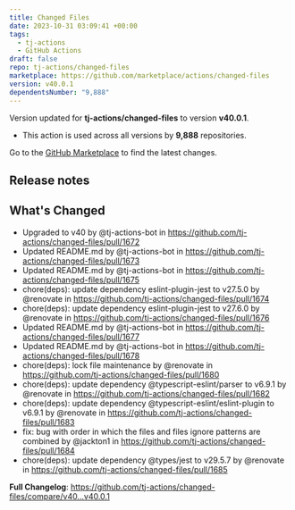 ```yaml
---
title: Changed Files
date: 2023-10-31 03:09:41 +00:00
tags:
  - tj-actions
  - GitHub Actions
draft: false
repo: tj-actions/changed-files
marketplace: https://github.com/marketplace/actions/changed-files
version: v40.0.1
dependentsNumber: "9,888"
---
```



Version updated for **tj-actions/changed-files** to version **v40.0.1**.
- This action is used across all versions by **9,888** repositories.

Go to the [GitHub Marketplace](https://github.com/marketplace/actions/changed-files) to find the latest changes.

## Release notes

## What's Changed
* Upgraded to v40 by @tj-actions-bot in https://github.com/tj-actions/changed-files/pull/1672
* Updated README.md by @tj-actions-bot in https://github.com/tj-actions/changed-files/pull/1673
* Updated README.md by @tj-actions-bot in https://github.com/tj-actions/changed-files/pull/1675
* chore(deps): update dependency eslint-plugin-jest to v27.5.0 by @renovate in https://github.com/tj-actions/changed-files/pull/1674
* chore(deps): update dependency eslint-plugin-jest to v27.6.0 by @renovate in https://github.com/tj-actions/changed-files/pull/1676
* Updated README.md by @tj-actions-bot in https://github.com/tj-actions/changed-files/pull/1677
* Updated README.md by @tj-actions-bot in https://github.com/tj-actions/changed-files/pull/1678
* chore(deps): lock file maintenance by @renovate in https://github.com/tj-actions/changed-files/pull/1680
* chore(deps): update dependency @typescript-eslint/parser to v6.9.1 by @renovate in https://github.com/tj-actions/changed-files/pull/1682
* chore(deps): update dependency @typescript-eslint/eslint-plugin to v6.9.1 by @renovate in https://github.com/tj-actions/changed-files/pull/1683
* fix: bug with order in which the files and files ignore patterns are combined by @jackton1 in https://github.com/tj-actions/changed-files/pull/1684
* chore(deps): update dependency @types/jest to v29.5.7 by @renovate in https://github.com/tj-actions/changed-files/pull/1685


**Full Changelog**: https://github.com/tj-actions/changed-files/compare/v40...v40.0.1
